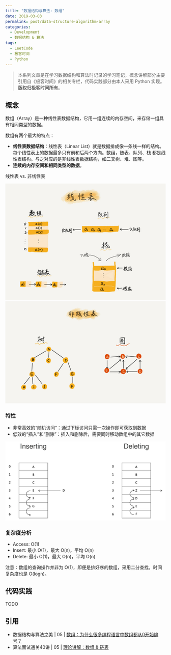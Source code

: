 ```yaml
---
title: "数据结构与算法: 数组"
date: 2019-03-03
permalink: post/data-structure-algorithm-array
categories:
  - Development
  - 数据结构 & 算法
tags:
  - LeetCode
  - 极客时间
  - Python
---
```


> 本系列文章是在学习数据结构和算法时记录的学习笔记，概念讲解部分主要引用自《极客时间》的相关专栏，代码实践部分由本人采用 Python 实现。
> **版权归极客时间所有**。

## 概念

数组（Array）是一种线性表数据结构，它用一组连续的内存空间，来存储一组具有相同类型的数据。

数组有两个最大的特点：

- **线性表数据结构**：线性表（Linear List）就是数据排成像一条线一样的结构。每个线性表上的数据最多只有前和后两个方向。数组，链表、队列、栈 都是线性表结构。与之对应的是非线性表数据结构，如二叉树、堆、图等。
- **连续的内存空间和相同类型的数据**。

线性表 vs. 非线性表

![](../images/20190303094951.png)
![](../images/20190303101706.png)

### 特性

- 非常高效的“随机访问”：通过下标访问只需一次操作即可获取到数据
- 低效的“插入”和“删除”：插入和删除后，需要同时移动数组中的其它数据

![](../images/20190303093733.png)

### 复杂度分析

- Access: O(1)
- Insert: 最小 O(1)，最大 O(n)，平均 O(n)
- Delete: 最小 O(1)，最大 O(n)，平均 O(n)

注意：数组的查询操作并非为 O(1)，即便是排好序的数组，采用二分查找，时间复杂度也是 O(logn)。

## 代码实践

TODO

## 引用

- 数据结构与算法之美 | 05 | [数组：为什么很多编程语言中数组都从0开始编号？](https://time.geekbang.org/column/article/40961)
- 算法面试通关40讲 | 05 | [理论讲解：数组 & 链表](https://time.geekbang.org/course/detail/130-41552)
